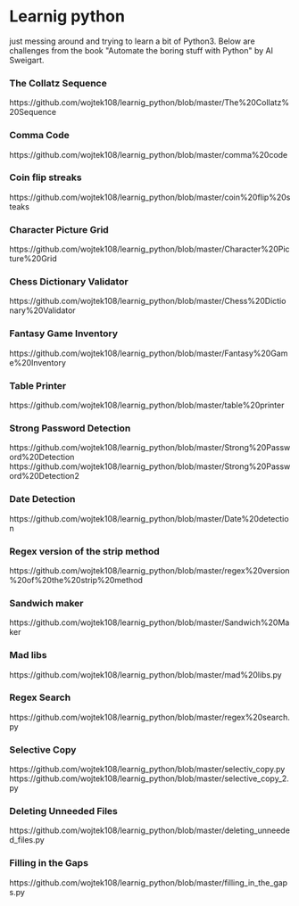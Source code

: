 # Learnig python
just messing around and trying to learn a bit of Python3. Below are challenges from the book "Automate the boring stuff with Python" by Al Sweigart.

<h3>The Collatz Sequence</h3>
https://github.com/wojtek108/learnig_python/blob/master/The%20Collatz%20Sequence



<h3>Comma Code</h3>
https://github.com/wojtek108/learnig_python/blob/master/comma%20code


<h3>Coin flip streaks</h3>
https://github.com/wojtek108/learnig_python/blob/master/coin%20flip%20steaks

<h3>Character Picture Grid</h3>
https://github.com/wojtek108/learnig_python/blob/master/Character%20Picture%20Grid

<h3>Chess Dictionary Validator</h3>
https://github.com/wojtek108/learnig_python/blob/master/Chess%20Dictionary%20Validator

<h3>Fantasy Game Inventory</h3>
https://github.com/wojtek108/learnig_python/blob/master/Fantasy%20Game%20Inventory

<h3>Table Printer</h3>
https://github.com/wojtek108/learnig_python/blob/master/table%20printer

<h3>Strong Password Detection</h3>
https://github.com/wojtek108/learnig_python/blob/master/Strong%20Password%20Detection
https://github.com/wojtek108/learnig_python/blob/master/Strong%20Password%20Detection2

<h3>Date Detection</h3>
https://github.com/wojtek108/learnig_python/blob/master/Date%20detection

<h3>Regex version of the strip method</h3>
https://github.com/wojtek108/learnig_python/blob/master/regex%20version%20of%20the%20strip%20method

<h3>Sandwich maker</h3>
https://github.com/wojtek108/learnig_python/blob/master/Sandwich%20Maker

<h3>Mad libs</h3>
https://github.com/wojtek108/learnig_python/blob/master/mad%20libs.py

<h3>Regex Search</h3>
https://github.com/wojtek108/learnig_python/blob/master/regex%20search.py

<h3>Selective Copy</h3>
https://github.com/wojtek108/learnig_python/blob/master/selectiv_copy.py
https://github.com/wojtek108/learnig_python/blob/master/selective_copy_2.py

<h3>Deleting Unneeded Files</h3>
https://github.com/wojtek108/learnig_python/blob/master/deleting_unneeded_files.py

<h3>Filling in the Gaps</h3>
https://github.com/wojtek108/learnig_python/blob/master/filling_in_the_gaps.py
